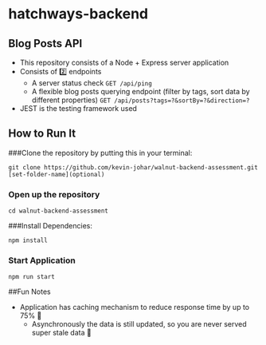 # hatchways-backend
## Blog Posts API
- This repository consists of a Node + Express server application
- Consists of 2️⃣ endpoints ️
  - A server status check `GET /api/ping` 
  - A flexible blog posts querying endpoint (filter by tags, sort data by different properties) `GET /api/posts?tags=?&sortBy=?&direction=?`
- JEST is the testing framework used

## How to Run It
###Clone the repository by putting this in your terminal:
```
git clone https://github.com/kevin-johar/walnut-backend-assessment.git [set-folder-name](optional)
```

### Open up the repository
```
cd walnut-backend-assessment
```

###Install Dependencies:
```
npm install
```

### Start Application
```
npm run start
```

##Fun Notes
- Application has caching mechanism to reduce response time by up to 75% 🚀
  - Asynchronously the data is still updated, so you are never served super stale data 🤢
